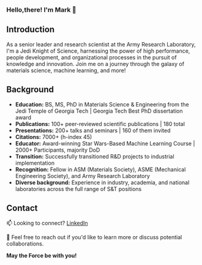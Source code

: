 ### Hello,there!  I'm Mark 👋

<!--
**mrkllntschpp/mrkllntschpp** is a ✨ _special_ ✨ repository because its `README.md` (this file) appears on your GitHub profile.

Here are some ideas to get you started:

- 🔭 I’m currently working on ...
- 🌱 I’m currently learning ...
- 👯 I’m looking to collaborate on ...
- 🤔 I’m looking for help with ...
- 💬 Ask me about ...
- 📫 How to reach me: ...
- 😄 Pronouns: ...
- ⚡ Fun fact: ...
-->

## Introduction

As a senior leader and research scientist at the Army Research Laboratory, I'm a Jedi Knight of Science, harnessing the power of high performance, people development, and organizational processes in the pursuit of knowledge and innovation. Join me on a journey through the galaxy of materials science, machine learning, and more!

## Background

- **Education:** BS, MS, PhD in Materials Science & Engineering from the Jedi Temple of Georgia Tech | Georgia Tech Best PhD dissertation award
- **Publications:** 100+ peer-reviewed scientific publications | 180 total
- **Presentations:** 200+ talks and seminars | 160 of them invited
- **Citations:** 7000+ (h-index 45)
- **Educator:** Award-winning Star Wars-Based Machine Learning Course | 2000+ Participants, majority DoD
- **Transition:** Successfully transitioned R&D projects to industrial implementation
- **Recognition:** Fellow in ASM (Materials Society), ASME (Mechanical Engineering Society), and Army Research Laboratory
- **Diverse background:** Experience in industry, academia, and national laboratories across the full range of S&T positions

## Contact

📫 Looking to connect? [LinkedIn](https://www.linkedin.com/in/mark-tschopp/)

💬 Feel free to reach out if you'd like to learn more or discuss potential collaborations.

**May the Force be with you!**
